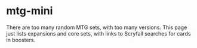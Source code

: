 # mtg-mini
There are too many random MTG sets, with too many versions. This page just lists expansions and core sets, with links to Scryfall searches for cards in boosters.
